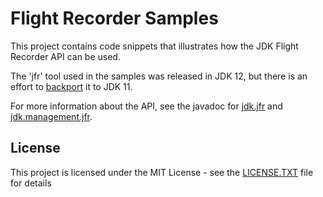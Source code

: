 # Flight Recorder Samples

This project contains code snippets that illustrates how the JDK Flight Recorder API can be used.

The 'jfr' tool used in the samples was released in JDK 12, but there is an effort to [backport](https://bugs.openjdk.java.net/browse/JDK-8222896) it to JDK 11.

For more information about the API, see the javadoc for
[jdk.jfr](https://docs.oracle.com/en/java/javase/12/docs/api/jdk.jfr/module-summary.html) and 
[jdk.management.jfr](https://docs.oracle.com/en/java/javase/12/docs/api/jdk.management.jfr/module-summary.html).


## License

This project is licensed under the MIT License - see the [LICENSE.TXT](LICENSE.TXT) file for details
